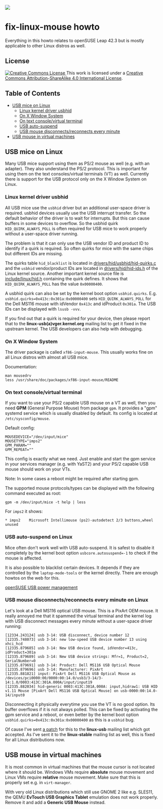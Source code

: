 ![](https://raw.githubusercontent.com/sriemer/fix-linux-mouse/master/mouse-hammer.jpg)

# fix-linux-mouse howto

Everything in this howto relates to openSUSE Leap 42.3 but is mostly applicable
to other Linux distros as well.

## License

<a rel="license" href="http://creativecommons.org/licenses/by-sa/4.0/">
  <img alt="Creative Commons License" style="border-width:0" src="https://i.creativecommons.org/l/by-sa/4.0/88x31.png" />
</a> This work is licensed under a <a rel="license" href="http://creativecommons.org/licenses/by-sa/4.0/">
Creative Commons Attribution-ShareAlike 4.0 International License</a>.

## Table of Contents

   * [USB mice on Linux](#usb-mice-on-linux)
      * [Linux kernel driver usbhid](#linux-kernel-driver-usbhid)
      * [On X Window System](#on-x-window-system)
      * [On text console/virtual terminal](#on-text-consolevirtual-terminal)
      * [USB auto-suspend](#usb-auto-suspend-on-linux)
      * [USB mouse disconnects/reconnects every minute](#usb-mouse-disconnectsreconnects-every-minute-on-linux)
   * [USB mouse in virtual machines](#usb-mouse-in-virtual-machines)

## USB mice on Linux

Many USB mice support using them as PS/2 mouse as well (e.g. with an adapter).
They also understand the PS/2 protocol. This is important for using them on
the text consoles/virtual terminals (VT) as well. Currently there is support
for the USB protocol only on the X Window System on Linux.

### Linux kernel driver usbhid

All USB mice use the `usbhid` driver but an additional user-space driver is
required. usbhid devices usually use the USB interrupt transfer. So the default
behavior of the driver is to wait for interrupts. But this can cause buffers in
some devices to overflow. So the usbhid quirk `HID_QUIRK_ALWAYS_POLL` is often
required for USB mice to work properly without a user-space driver running.

The problem is that it can only use the USB vendor ID and product ID to identify
if a quirk is required. So often quirks for mice with the same chips but
different IDs are missing.

The quirks table `hid_blacklist` is located in
[drivers/hid/usbhid/hid-quirks.c](http://elixir.free-electrons.com/linux/v4.15/source/drivers/hid/usbhid/hid-quirks.c#L28)
and the `usbhid` vendor/product IDs are located in
[drivers/hid/hid-ids.h](http://elixir.free-electrons.com/linux/v4.15/source/drivers/hid/hid-ids.h#L20)
of the Linux kernel source. Another important kernel source file is
[include/linux/hid.h](http://elixir.free-electrons.com/linux/v4.15/source/include/linux/hid.h#L331)
containing the quirk defines. It shows that `HID_QUIRK_ALWAYS_POLL` has the
value `0x00000400`.

A usbhid quirk can also be set by the kernel boot option `usbhid.quirks`.
E.g. `usbhid.quirks=0x413c:0x301a:0x00000400` sets `HID_QUIRK_ALWAYS_POLL`
for the Dell MS116 mouse with idVendor `0x413c` and idProduct `0x301a`.
The USB IDs can be displayed with `lsusb -vvv`.

If you find out that a quirk is required for your device, then please report
that to the **linux-usb(a)vger.kernel.org** mailing list to get it fixed in the
upstream kernel. The USB developers can also help with debugging.

### On X Window System

The driver package is called `xf86-input-mouse`. This usually works fine on all
Linux distros with almost all USB mice.

Documentation:

```
man mousedrv
less /usr/share/doc/packages/xf86-input-mouse/README
```

### On text console/virtual terminal

If you want to use your PS/2 capable USB mouse on a VT as well, then you need
**GPM** (General Purpose Mouse) from package `gpm`. It provides a "gpm" systemd
service which is usually disabled by default. Its config is located at
`/etc/sysconfig/mouse`.

Default config:
```
MOUSEDEVICE="/dev/input/mice"
MOUSETYPE="imps2"
GPM_PARAM=""
GPM_REPEAT=""
```

This config is exactly what we need. Just enable and start the gpm service in
your services manager (e.g. with YaST2) and your PS/2 capable USB mouse should
work on your VTs.

Note: In some cases a reboot might be required after starting gpm.

The supported mouse protocols/types can be displayed with the following command
executed as root:
```
gpm -m /dev/input/mice -t help | less
```

For `imps2` it shows:
```
* imps2    Microsoft Intellimouse (ps2)-autodetect 2/3 buttons,wheel unused
```

### USB auto-suspend on Linux

Mice often don't work well with USB auto-suspend. It is safest to disable it
completely by the kernel boot option `usbcore.autosuspend=-1` to check if the
mouse is affected.

It is also possible to blacklist certain devices. It depends if they are
controlled by the `laptop-mode-tools` or the kernel directly. There are enough
howtos on the web for this.

[openSUSE USB power management](https://en.opensuse.org/Powersaving#USB_power_management)

### USB mouse disconnects/reconnects every minute on Linux

Let's look at a Dell MS116 optical USB mouse. This is a PixArt OEM mouse. It
really annoyed me that it spammed the virtual terminal and the kernel log with
USB disconnect messages every minute without a user-space driver running:
```
[12334.243124] usb 3-14: USB disconnect, device number 12
[12335.748073] usb 3-14: new low-speed USB device number 13 using xhci_hcd
[12335.879685] usb 3-14: New USB device found, idVendor=413c, idProduct=301a
[12335.879689] usb 3-14: New USB device strings: Mfr=1, Product=2, SerialNumber=0
[12335.879691] usb 3-14: Product: Dell MS116 USB Optical Mouse
[12335.879696] usb 3-14: Manufacturer: PixArt
[12335.881821] input: PixArt Dell MS116 USB Optical Mouse as /devices/pci0000:00/0000:00:14.0/usb3/3-14/3-14:1.0/0003:413C:301A.000A/input/input19
[12335.882034] hid-generic 0003:413C:301A.000A: input,hidraw1: USB HID v1.11 Mouse [PixArt Dell MS116 USB Optical Mouse] on usb-0000:00:14.0-14/input0
```
Disconnecting it physically everytime you use the VT is no good option. Its
buffer overflows if it is not always polled. This can be fixed by activating the
gpm service and a reboot, or even better by the kernel boot option
`usbhid.quirks=0x413c:0x301a:0x00000400` as this is a `usbhid` bug.

Of cause I've sent [a patch](http://marc.info/?l=linux-usb&m=149675002229952&w=2)
for this to the **linux-usb** mailing list which got accepted. As I've sent it
to the **linux-stable** mailing list as well, this is fixed for all Linux
distributions now.

## USB mouse in virtual machines

It is most common in virtual machines that the mouse cursor is not located where
it should be. Windows VMs require **absolute** mouse movement and Linux VMs
require **relative** mouse movement. Make sure that this is properly set e.g.
in `virt-manager`.

With very old Linux distributions which still use GNOME 2 like e.g. SLES11, the
QEMU **EvTouch USB Graphics Tablet** emulation does not work properly. Remove it
and add a **Generic USB Mouse** instead.
